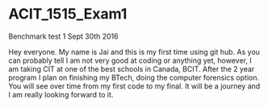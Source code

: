 # ACIT_1515_Exam1
Benchmark test 1 Sept 30th 2016

Hey everyone.  My name is Jai and this is my first time using git hub.  As you can probably tell I am not 
very good at coding or anything yet, however, I am taking CIT at one of the best schools in Canada, BCIT.
After the 2 year program I plan on finishing my BTech, doing the computer forensics option.  You will see 
over time from my first code to my final.  It will be a journey and I am really looking forward to it.
